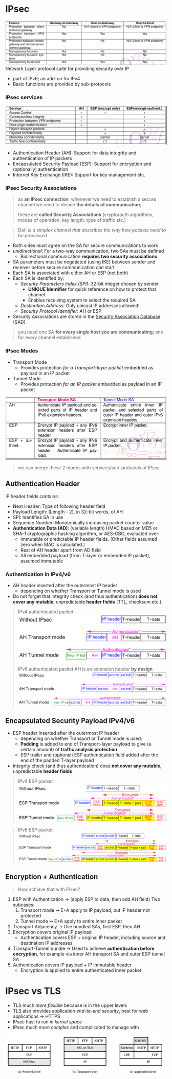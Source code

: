 # IPsec
![image](/images/ipsec.PNG)
Network Layer protocol suite for providing security over IP
- part of IPv6; an add-on for IPv4
- Basic functions are provided by sub-protocols

### IPsec services
![image](/images/ipsec2.PNG)
- Authentication Header (AH): Support for data integrity and authentication of IP packets
- Encapsulated Security Payload (ESP): Support for encryption and (optionally) authentication
- Internet Key Exchange (IKE): Support for key management etc.

### IPsec Security Associations
> as **an IPsec connection**: whenever we need to establish a secure channel we need to decide **the details of communication**;
> 
> these are **called Security Associations** (crypto/auth algorithms, modes of operation, key length, type of traffic etc.)

> Def. *is a simplex channel that describes the way how packets need to be processed*

- Both sides must agree on the SA for secure communications to work
- *unidirectional*: For a two-way communication, two SAs must be defined
  - Bidirectional communication **requires two security associations**
- SA parameters must be negotiated (using IKE) between sender and receiver before secure communication can start
- Each SA is associated with either AH or ESP (not both)
- Each SA is identified by:
  - *Security Parameters Index (SPI)*: 32-bit integer chosen by sender
    - **UNIQUE Identifier** for quick reference on how to protect that channel
    - Enables receiving system to select the required SA
  - *Destination Address*: Only unicast IP addresses allowed!
  - *Security Protocol Identifier*: AH or ESP
- Security Associations are stored in the [Security Association Database](/Labs/TODO!%5B6%5DIPSec.md/###(SAD)) (SAD)
> you need one SA **for every single host you are communicating**; one for every channel established

### IPsec Modes

- Transport Mode
  - Provides protection *for a Transport-layer packet* embedded as payload in an IP packet
- Tunnel Mode
  - Provides protection *for an IP packet* embedded as payload in an IP packet

![image](/images/modes.PNG)
> we can merge these 2 modes with services/sub-protocols of IPsec

## Authentication Header

IP header fields contains:
- Next Header: Type of following header field
- Payload Length: (Length - 2), in 32-bit words, of AH
- SPI: Identifies SA in use
- Sequence Number: Monotonically increasing packet counter value
- **Authentication Data (AD)**: (variable length) HMAC based on MD5 or SHA-1 cryptographic hashing algorithm, or AES-CBC, evaluated over:
  - Immutable or predictable IP header fields. (Other fields assumed zero when MAC is calculated.)
  - Rest of AH header apart from AD field
  - All embedded payload (from T-layer or embedded IP packet), assumed immutable

### Authentication in IPv4/v6
- AH header inserted after the outermost IP header
  - depending on whether Transport or Tunnel mode is used
- Do not forget that integrity check (and thus authentication) **does not cover any mutable**, unpredictable **header fields** (TTL, checksum etc.)
> IPv4 authenticated packet
> ![image](/images/ipv4_auth.PNG)

> IPv6 authenticated packet
> AH is an extension header **by design**
>![image](/images/ipv6_auth.PNG)

## Encapsulated Security Payload IPv4/v6
- ESP header inserted after the outermost IP header
  - depending on whether Transport or Tunnel mode is used:
  - **Padding** is added to end of Transport-layer payload to give (a certain amount) of **traffic analysis protection**
  - ESP trailer and (optional) ESP authentication field added after the end of the padded T-layer payload
- integrity check (and thus authentication) does **not cover any mutable**, unpredictable **header fields**

> IPv4 ESP packet
> ![image](/images/esp.PNG)

> IPv6 ESP packet
> ![image](/images/esp_v6.PNG)

## Encryption + Authentication
> How achieve that with IPsec?

1. ESP with Authentication $\rightarrow$ (apply ESP to data, then add AH field) Two subcases:
   1. Transport mode $\rightarrowtail$ E+A apply to IP payload, but IP header not protected
   2. Tunnel mode $\rightarrowtail$ E+A apply to entire inner packet
2. Transport Adjacency $\rightarrow$ Use bundled SAs, first ESP, then AH
3. Encryption covers original IP payload
   - Authentication covers ESP + original IP header, including source and destination IP addresses
4. Transport-Tunnel bundle $\rightarrow$ Used to achieve **authentication before encryption**, for example via inner AH  transport SA and outer ESP tunnel SA
5. Authentication covers IP payload + IP immutable header
   - Encryption is applied to entire authenticated inner packet

# IPsec vs TLS
- TLS much *more flexible* because is in the upper levels
- TLS also provides application *end-to-end security*, best for web applications → HTTPS 
- IPsec hast to run *in kernel space*
- IPsec much *more complex* and complicated to manage with

![image](/images/compare.PNG)
